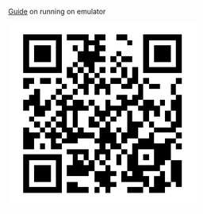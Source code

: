 [Guide](https://facebook.github.io/react-native/docs/getting-started.html) on running on emulator

 ![Image](qr.png)